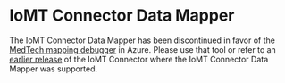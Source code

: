 ﻿# IoMT Connector Data Mapper
 
The IoMT Connector Data Mapper has been discontinued in favor of the [MedTech mapping debugger](https://learn.microsoft.com/en-us/azure/healthcare-apis/iot/how-to-use-mapping-debugger) in Azure.  Please use that tool or refer to an [earlier release](https://github.com/microsoft/iomt-fhir/blob/2.0.1/tools/data-mapper/README.md) of the IoMT Connector where the IoMT Connector Data Mapper was supported.